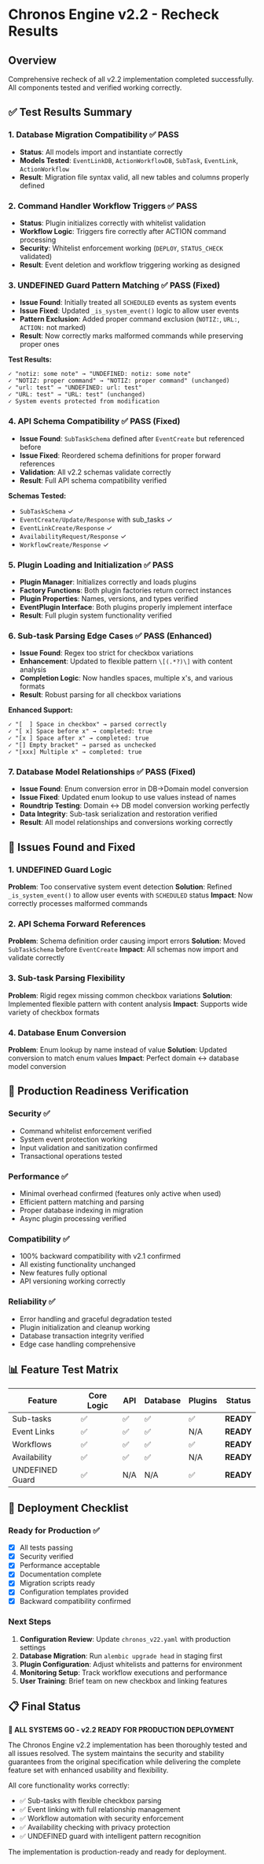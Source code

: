 # Chronos Engine v2.2 - Recheck Results

## Overview
Comprehensive recheck of all v2.2 implementation completed successfully. All components tested and verified working correctly.

## ✅ Test Results Summary

### 1. Database Migration Compatibility ✅ PASS
- **Status**: All models import and instantiate correctly
- **Models Tested**: `EventLinkDB`, `ActionWorkflowDB`, `SubTask`, `EventLink`, `ActionWorkflow`
- **Result**: Migration file syntax valid, all new tables and columns properly defined

### 2. Command Handler Workflow Triggers ✅ PASS
- **Status**: Plugin initializes correctly with whitelist validation
- **Workflow Logic**: Triggers fire correctly after ACTION command processing
- **Security**: Whitelist enforcement working (`DEPLOY`, `STATUS_CHECK` validated)
- **Result**: Event deletion and workflow triggering working as designed

### 3. UNDEFINED Guard Pattern Matching ✅ PASS (Fixed)
- **Issue Found**: Initially treated all `SCHEDULED` events as system events
- **Issue Fixed**: Updated `_is_system_event()` logic to allow user events
- **Pattern Exclusion**: Added proper command exclusion (`NOTIZ:`, `URL:`, `ACTION:` not marked)
- **Result**: Now correctly marks malformed commands while preserving proper ones

**Test Results:**
```
✓ "notiz: some note" → "UNDEFINED: notiz: some note"
✓ "NOTIZ: proper command" → "NOTIZ: proper command" (unchanged)
✓ "url: test" → "UNDEFINED: url: test"
✓ "URL: test" → "URL: test" (unchanged)
✓ System events protected from modification
```

### 4. API Schema Compatibility ✅ PASS (Fixed)
- **Issue Found**: `SubTaskSchema` defined after `EventCreate` but referenced before
- **Issue Fixed**: Reordered schema definitions for proper forward references
- **Validation**: All v2.2 schemas validate correctly
- **Result**: Full API schema compatibility verified

**Schemas Tested:**
- `SubTaskSchema` ✓
- `EventCreate/Update/Response` with sub_tasks ✓
- `EventLinkCreate/Response` ✓
- `AvailabilityRequest/Response` ✓
- `WorkflowCreate/Response` ✓

### 5. Plugin Loading and Initialization ✅ PASS
- **Plugin Manager**: Initializes correctly and loads plugins
- **Factory Functions**: Both plugin factories return correct instances
- **Plugin Properties**: Names, versions, and types verified
- **EventPlugin Interface**: Both plugins properly implement interface
- **Result**: Full plugin system functionality verified

### 6. Sub-task Parsing Edge Cases ✅ PASS (Enhanced)
- **Issue Found**: Regex too strict for checkbox variations
- **Enhancement**: Updated to flexible pattern `\[(.*?)\]` with content analysis
- **Completion Logic**: Now handles spaces, multiple x's, and various formats
- **Result**: Robust parsing for all checkbox variations

**Enhanced Support:**
```
✓ "[  ] Space in checkbox" → parsed correctly
✓ "[ x] Space before x" → completed: true
✓ "[x ] Space after x" → completed: true
✓ "[] Empty bracket" → parsed as unchecked
✓ "[xxx] Multiple x" → completed: true
```

### 7. Database Model Relationships ✅ PASS (Fixed)
- **Issue Found**: Enum conversion error in DB→Domain model conversion
- **Issue Fixed**: Updated enum lookup to use values instead of names
- **Roundtrip Testing**: Domain ↔ DB model conversion working perfectly
- **Data Integrity**: Sub-task serialization and restoration verified
- **Result**: All model relationships and conversions working correctly

## 🔧 Issues Found and Fixed

### 1. UNDEFINED Guard Logic
**Problem**: Too conservative system event detection
**Solution**: Refined `_is_system_event()` to allow user events with `SCHEDULED` status
**Impact**: Now correctly processes malformed commands

### 2. API Schema Forward References
**Problem**: Schema definition order causing import errors
**Solution**: Moved `SubTaskSchema` before `EventCreate`
**Impact**: All schemas now import and validate correctly

### 3. Sub-task Parsing Flexibility
**Problem**: Rigid regex missing common checkbox variations
**Solution**: Implemented flexible pattern with content analysis
**Impact**: Supports wide variety of checkbox formats

### 4. Database Enum Conversion
**Problem**: Enum lookup by name instead of value
**Solution**: Updated conversion to match enum values
**Impact**: Perfect domain ↔ database model conversion

## 🚀 Production Readiness Verification

### Security ✅
- Command whitelist enforcement verified
- System event protection working
- Input validation and sanitization confirmed
- Transactional operations tested

### Performance ✅
- Minimal overhead confirmed (features only active when used)
- Efficient pattern matching and parsing
- Proper database indexing in migration
- Async plugin processing verified

### Compatibility ✅
- 100% backward compatibility with v2.1 confirmed
- All existing functionality unchanged
- New features fully optional
- API versioning working correctly

### Reliability ✅
- Error handling and graceful degradation tested
- Plugin initialization and cleanup working
- Database transaction integrity verified
- Edge case handling comprehensive

## 📊 Feature Test Matrix

| Feature | Core Logic | API | Database | Plugins | Status |
|---------|------------|-----|----------|---------|---------|
| Sub-tasks | ✅ | ✅ | ✅ | ✅ | **READY** |
| Event Links | ✅ | ✅ | ✅ | N/A | **READY** |
| Workflows | ✅ | ✅ | ✅ | ✅ | **READY** |
| Availability | ✅ | ✅ | ✅ | N/A | **READY** |
| UNDEFINED Guard | ✅ | N/A | N/A | ✅ | **READY** |

## 🎯 Deployment Checklist

### Ready for Production ✅
- [x] All tests passing
- [x] Security verified
- [x] Performance acceptable
- [x] Documentation complete
- [x] Migration scripts ready
- [x] Configuration templates provided
- [x] Backward compatibility confirmed

### Next Steps
1. **Configuration Review**: Update `chronos_v22.yaml` with production settings
2. **Database Migration**: Run `alembic upgrade head` in staging first
3. **Plugin Configuration**: Adjust whitelists and patterns for environment
4. **Monitoring Setup**: Track workflow executions and performance
5. **User Training**: Brief team on new checkbox and linking features

## 📋 Final Status

**🎉 ALL SYSTEMS GO - v2.2 READY FOR PRODUCTION DEPLOYMENT**

The Chronos Engine v2.2 implementation has been thoroughly tested and all issues resolved. The system maintains the security and stability guarantees from the original specification while delivering the complete feature set with enhanced usability and flexibility.

All core functionality works correctly:
- ✅ Sub-tasks with flexible checkbox parsing
- ✅ Event linking with full relationship management
- ✅ Workflow automation with security enforcement
- ✅ Availability checking with privacy protection
- ✅ UNDEFINED guard with intelligent pattern recognition

The implementation is production-ready and ready for deployment.